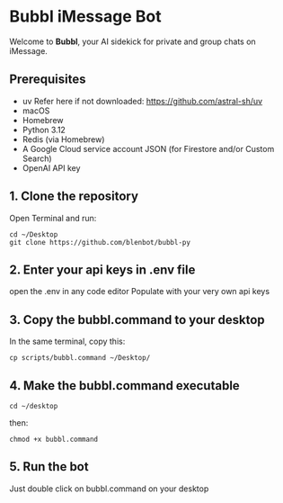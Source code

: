 # Bubbl iMessage Bot

Welcome to **Bubbl**, your AI sidekick for private and group chats on iMessage.

## Prerequisites
- uv
Refer here if not downloaded: https://github.com/astral-sh/uv
- macOS  
- Homebrew  
- Python 3.12  
- Redis (via Homebrew)  
- A Google Cloud service account JSON (for Firestore and/or Custom Search)  
- OpenAI API key  

## 1. Clone the repository

Open Terminal and run:

```
cd ~/Desktop
git clone https://github.com/blenbot/bubbl-py
```

## 2. Enter your api keys in .env file
open the .env in any code editor
Populate with your very own api keys

## 3. Copy the bubbl.command to your desktop
In the same terminal, copy this:
```
cp scripts/bubbl.command ~/Desktop/
```

## 4. Make the bubbl.command executable

```
cd ~/desktop
```


then:
```
chmod +x bubbl.command
```

## 5. Run the bot
Just double click on bubbl.command on your desktop